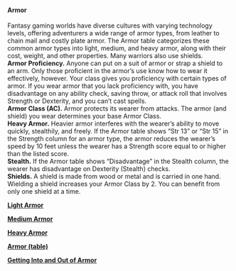 #### Armor
Fantasy gaming worlds have diverse cultures with varying technology levels, offering adventurers a wide range of armor types, from leather to chain mail and costly plate armor.
The Armor table categorizes these common armor types into light, medium, and heavy armor, along with their cost, weight, and other properties. Many warriors also use shields.
\
**Armor Proficiency.**
Anyone can put on a suit of armor or strap a shield to an arm.
Only those proficient in the armor’s use know how to wear it effectively, however.
Your class gives you proficiency with certain types of armor.
If you wear armor that you lack proficiency with, you have disadvantage on any ability check, saving throw, or attack roll that involves Strength or Dexterity, and you can’t cast spells.
\
**Armor Class (AC).**
Armor protects its wearer from attacks.
The armor (and shield) you wear determines your base Armor Class.
\
**Heavy Armor.**
Heavier armor interferes with the wearer’s ability to move quickly, stealthily, and freely.
If the Armor table shows “Str 13” or “Str 15” in the Strength column for an armor type, the armor reduces the wearer’s speed by 10 feet unless the wearer has a Strength score equal to or higher than the listed score.
\
**Stealth.**
If the Armor table shows “Disadvantage” in the Stealth column, the wearer has disadvantage on Dexterity (Stealth) checks.
\
**Shields.**
A shield is made from wood or metal and is carried in one hand.
Wielding a shield increases your Armor Class by 2.
You can benefit from only one shield at a time.

[**Light Armor**](./Light_Armor.md)

[**Medium Armor**](./Medium_Armor.md)

[**Heavy Armor**](./Heavy_Armor.md)

[**Armor (table)**](./Armor_table.md)

[**Getting Into and Out of Armor**](./Getting_Into_and_Out_of_Armor.md)
